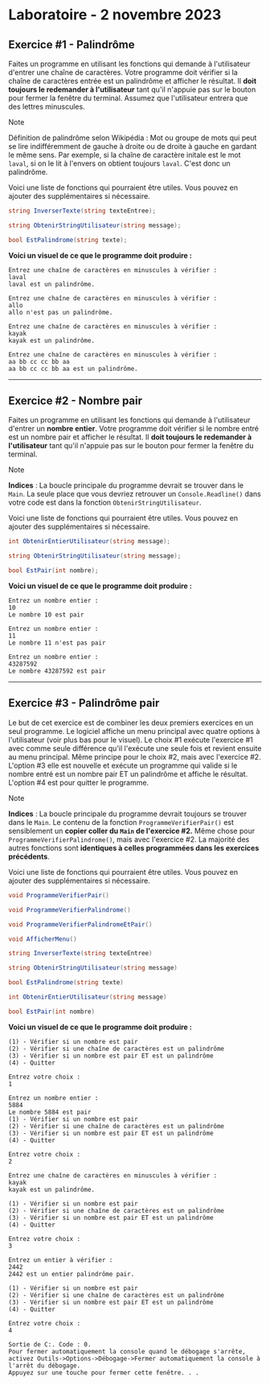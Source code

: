# Laboratoire - 2 novembre 2023

## Exercice #1 - Palindrôme

Faites un programme en utilisant les fonctions qui demande à l'utilisateur d'entrer une chaîne de caractères. Votre programme doit vérifier si la chaîne de caractères entrée est un palindrôme et afficher le résultat. Il __doit toujours le redemander à l'utilisateur__ tant qu'il n'appuie pas sur le bouton pour fermer la fenêtre du terminal. Assumez que l'utilisateur entrera que des lettres minuscules.
> [!NOTE]
> Définition de palindrôme selon Wikipédia : Mot ou groupe de mots qui peut se lire indifféremment de gauche à droite ou de droite à gauche en gardant le même sens.
> Par exemple, si la chaîne de caractère initale est le mot `laval`, si on le lit à l'envers on obtient toujours `laval`. C'est donc un palindrôme.

Voici une liste de fonctions qui pourraient être utiles. Vous pouvez en ajouter des supplémentaires si nécessaire.
```c#
string InverserTexte(string texteEntree);
```
```c#
string ObtenirStringUtilisateur(string message);
```
```c#
bool EstPalindrome(string texte);
```

__Voici un visuel de ce que le programme doit produire :__ 
```console
Entrez une chaîne de caractères en minuscules à vérifier :
laval
laval est un palindrôme.

Entrez une chaîne de caractères en minuscules à vérifier :
allo
allo n'est pas un palindrôme.

Entrez une chaîne de caractères en minuscules à vérifier :
kayak
kayak est un palindrôme.

Entrez une chaîne de caractères en minuscules à vérifier :
aa bb cc cc bb aa
aa bb cc cc bb aa est un palindrôme.
```
---
## Exercice #2 - Nombre pair
Faites un programme en utilisant les fonctions qui demande à l'utilisateur d'entrer un __nombre entier__. Votre programme doit vérifier si le nombre entré est un nombre pair et afficher le résultat. Il __doit toujours le redemander à l'utilisateur__ tant qu'il n'appuie pas sur le bouton pour fermer la fenêtre du terminal.

> [!NOTE]
> __Indices__ : La boucle principale du programme devrait se trouver dans le `Main`.
> La seule place que vous devriez retrouver un `Console.Readline()` dans votre code est dans la fonction `ObtenirStringUtilisateur`.

Voici une liste de fonctions qui pourraient être utiles. Vous pouvez en ajouter des supplémentaires si nécessaire.
```c#
int ObtenirEntierUtilisateur(string message);
```
```c#
string ObtenirStringUtilisateur(string message);
```
```c#
bool EstPair(int nombre);
```

__Voici un visuel de ce que le programme doit produire :__ 
```console
Entrez un nombre entier :
10
Le nombre 10 est pair

Entrez un nombre entier :
11
Le nombre 11 n'est pas pair

Entrez un nombre entier :
43287592
Le nombre 43287592 est pair
```
---
## Exercice #3 - Palindrôme pair
Le but de cet exercice est de combiner les deux premiers exercices en un seul programme. Le logiciel affiche un menu principal avec quatre options à l'utilisateur (voir plus bas pour le visuel). Le choix #1 exécute l'exercice #1 avec comme seule différence qu'il l'exécute une seule fois et revient ensuite au menu principal. Même principe pour le choix #2, mais avec l'exercice #2. L'option #3 elle est nouvelle et exécute un programme qui valide si le nombre entré est un nombre pair ET un palindrôme et affiche le résultat. L'option #4 est pour quitter le programme.

> [!NOTE]
> __Indices__ : La boucle principale du programme devrait toujours se trouver dans le `Main`.
> Le contenu de la fonction `ProgrammeVerifierPair()` est sensiblement un __copier coller du `Main` de l'exercice #2.__ Même chose pour `ProgrammeVerifierPalindrome()`, mais avec l'exercice #2. La majorité des autres fonctions sont __identiques à celles programmées dans les exercices précédents__.

Voici une liste de fonctions qui pourraient être utiles. Vous pouvez en ajouter des supplémentaires si nécessaire.
```c#
void ProgrammeVerifierPair()
```
```c#
void ProgrammeVerifierPalindrome()
```
```c#
void ProgrammeVerifierPalindromeEtPair()
```
```c#
void AfficherMenu()
```
```c#
string InverserTexte(string texteEntree)
```
```c#
string ObtenirStringUtilisateur(string message)
```
```c#
bool EstPalindrome(string texte)
```
```c#
int ObtenirEntierUtilisateur(string message)
```
```c#
bool EstPair(int nombre)
```
__Voici un visuel de ce que le programme doit produire :__ 
```console
(1) - Vérifier si un nombre est pair
(2) - Vérifier si une chaîne de caractères est un palindrôme
(3) - Vérifier si un nombre est pair ET est un palindrôme
(4) - Quitter

Entrez votre choix :
1

Entrez un nombre entier :
5884
Le nombre 5884 est pair
(1) - Vérifier si un nombre est pair
(2) - Vérifier si une chaîne de caractères est un palindrôme
(3) - Vérifier si un nombre est pair ET est un palindrôme
(4) - Quitter

Entrez votre choix :
2

Entrez une chaîne de caractères en minuscules à vérifier :
kayak
kayak est un palindrôme.

(1) - Vérifier si un nombre est pair
(2) - Vérifier si une chaîne de caractères est un palindrôme
(3) - Vérifier si un nombre est pair ET est un palindrôme
(4) - Quitter

Entrez votre choix :
3

Entrez un entier à vérifier :
2442
2442 est un entier palindrôme pair.

(1) - Vérifier si un nombre est pair
(2) - Vérifier si une chaîne de caractères est un palindrôme
(3) - Vérifier si un nombre est pair ET est un palindrôme
(4) - Quitter

Entrez votre choix :
4

Sortie de C:. Code : 0.
Pour fermer automatiquement la console quand le débogage s'arrête, activez Outils->Options->Débogage->Fermer automatiquement la console à l'arrêt du débogage.
Appuyez sur une touche pour fermer cette fenêtre. . .
```
